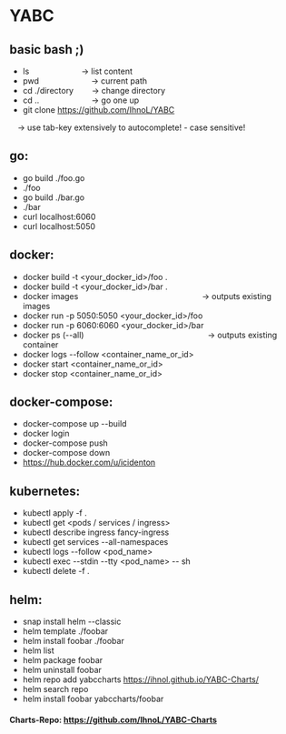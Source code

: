# YABC

## basic bash ;)
* ls  &emsp;&emsp;&emsp;&emsp;&emsp;&emsp; -> list content
* pwd &emsp;&emsp;&emsp;&emsp;&emsp;&emsp; -> current path
* cd ./directory &emsp;&emsp;-> change directory
* cd ..  &emsp;&emsp;&emsp;&emsp;&emsp;&emsp; -> go one up
* git clone https://github.com/IhnoL/YABC

&emsp;-> use tab-key extensively to autocomplete! - case sensitive!


## go:
* go build ./foo.go
* ./foo
* go build ./bar.go
* ./bar
* curl localhost:6060
* curl localhost:5050

## docker:
* docker build -t <your_docker_id>/foo .
* docker build -t <your_docker_id>/bar .
* docker images &emsp;&emsp;&emsp;&emsp;&emsp;&emsp;&emsp;&emsp;&emsp;&emsp;&emsp;&emsp;&emsp;&emsp;&emsp;  -> outputs existing images
* docker run -p 5050:5050 <your_docker_id>/foo
* docker run -p 6060:6060 <your_docker_id>/bar
* docker ps (--all)  &emsp;&emsp;&emsp;&emsp;&emsp;&emsp;&emsp;&emsp;&emsp;&emsp;&emsp;&emsp;&emsp;&emsp;&emsp; -> outputs existing container
* docker logs --follow <container_name_or_id>
* docker start <container_name_or_id>
* docker stop <container_name_or_id>

## docker-compose:
* docker-compose up --build
* docker login
* docker-compose push
* docker-compose down
* https://hub.docker.com/u/icidenton

## kubernetes:
* kubectl apply -f .
* kubectl get <pods / services / ingress>
* kubectl describe ingress fancy-ingress
* kubectl get services --all-namespaces
* kubectl logs --follow <pod_name>
* kubectl exec --stdin --tty <pod_name> -- sh
* kubectl delete -f .

## helm:
* snap install helm --classic
* helm template ./foobar
* helm install foobar ./foobar
* helm list
* helm package foobar
* helm uninstall foobar
* helm repo add yabccharts https://ihnol.github.io/YABC-Charts/
* helm search repo
* helm install foobar yabccharts/foobar

#### Charts-Repo: https://github.com/IhnoL/YABC-Charts